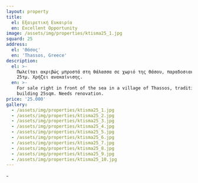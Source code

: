 ```yaml
---
layout: property
title:
  el: Εξαιρετική Ευκαιρία
  en: Excellent Opportunity
image: /assets/img/properties/ktisma25_1.jpg
squard: 25
address:
  el: 'Θάσος'
  en: 'Thassos, Greece'
description:
  el: >-
    Πωλείται ακριβώς μπροστά στη θάλασσα σε χωριό της Θάσου, παραδοσιακό κτίσμα
    25τμ. Χρήζει ανακαίνισης.
  en: >-
    For sale right in front of the sea in a village of Thassos, traditional
    building 25sqm. Needs renovation.
price: '25.000'
gallery:
  - /assets/img/properties/ktisma25_1.jpg
  - /assets/img/properties/ktisma25_2.jpg
  - /assets/img/properties/ktisma25_3.jpg
  - /assets/img/properties/ktisma25_4.jpg
  - /assets/img/properties/ktisma25_5.jpg
  - /assets/img/properties/ktisma25_6.jpg
  - /assets/img/properties/ktisma25_7.jpg
  - /assets/img/properties/ktisma25_8.jpg
  - /assets/img/properties/ktisma25_9.jpg
  - /assets/img/properties/ktisma25_10.jpg
---
```

\-
